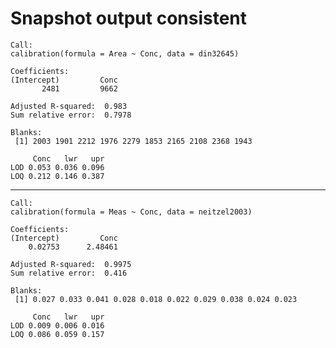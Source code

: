 # Snapshot output consistent

    
    Call:
    calibration(formula = Area ~ Conc, data = din32645)
    
    Coefficients:
    (Intercept)         Conc  
           2481         9662  
    
    Adjusted R-squared:  0.983
    Sum relative error:  0.7978
    
    Blanks:
     [1] 2003 1901 2212 1976 2279 1853 2165 2108 2368 1943
    
         Conc   lwr   upr
    LOD 0.053 0.036 0.096
    LOQ 0.212 0.146 0.387

---

    
    Call:
    calibration(formula = Meas ~ Conc, data = neitzel2003)
    
    Coefficients:
    (Intercept)         Conc  
        0.02753      2.48461  
    
    Adjusted R-squared:  0.9975
    Sum relative error:  0.416
    
    Blanks:
     [1] 0.027 0.033 0.041 0.028 0.018 0.022 0.029 0.038 0.024 0.023
    
         Conc   lwr   upr
    LOD 0.009 0.006 0.016
    LOQ 0.086 0.059 0.157

